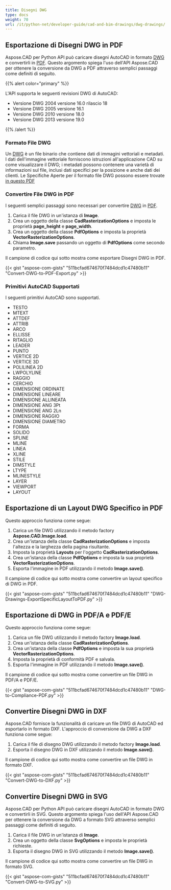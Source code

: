 ```yaml
---
title: Disegni DWG
type: docs
weight: 70
url: /it/python-net/developer-guide/cad-and-bim-drawings/dwg-drawings/
---
```


## **Esportazione di Disegni DWG in PDF**

Aspose.CAD per Python API può caricare disegni AutoCAD in formato [DWG](https://docs.fileformat.com/cad/dwg/) e convertirli in [PDF](https://docs.fileformat.com/pdf/). Questo argomento spiega l'uso dell'API Aspose.CAD per ottenere la conversione da DWG a PDF attraverso semplici passaggi come definiti di seguito.

{{% alert color="primary" %}}

L'API supporta le seguenti revisioni DWG di AutoCAD:

- Versione DWG 2004 versione 16.0 rilascio 18
- Versione DWG 2005 versione 16.1
- Versione DWG 2010 versione 18.0
- Versione DWG 2013 versione 19.0

{{% /alert %}}

### **Formato File DWG**

Un [DWG](https://docs.fileformat.com/cad/dwg/) è un file binario che contiene dati di immagini vettoriali e metadati. I dati dell'immagine vettoriale forniscono istruzioni all'applicazione CAD su come visualizzare il DWG; i metadati possono contenere una varietà di informazioni sul file, inclusi dati specifici per la posizione e anche dati dei clienti. Le Specifiche Aperte per il formato file DWG possono essere trovate [in questo PDF](http://opendesign.com/files/guestdownloads/OpenDesign_Specification_for_.dwg_files.pdf)

### **Convertire File DWG in PDF**

I seguenti semplici passaggi sono necessari per convertire [DWG](https://docs.fileformat.com/cad/dwg/) in [PDF](https://docs.fileformat.com/pdf/).

1. Carica il file DWG in un'istanza di **Image**.
1. Crea un oggetto della classe **CadRasterizationOptions** e imposta le proprietà **page_height** e **page_width**.
1. Crea un oggetto della classe **PdfOptions** e imposta la proprietà **VectorRasterizationOptions**.
1. Chiama **Image.save** passando un oggetto di **PdfOptions** come secondo parametro.

Il campione di codice qui sotto mostra come esportare Disegni DWG in PDF.

{{< gist "aspose-com-gists" "511bcfad674670f7484dcd1c47480b11" "Convert-DWG-to-PDF-Export.py" >}}


### **Primitivi AutoCAD Supportati**

I seguenti primitivi AutoCAD sono supportati.

- TESTO
- MTEXT
- ATTDEF
- ATTRIB
- ARCO
- ELLISSE
- RITAGLIO
- LEADER
- PUNTO
- VERTICE 2D
- VERTICE 3D
- POLILINEA 2D
- LWPOLYLINE
- RAGGIO
- CERCHIO
- DIMENSIONE ORDINATE
- DIMENSIONE LINEARE
- DIMENSIONE ALLINEATA
- DIMENSIONE ANG 3Pt
- DIMENSIONE ANG 2Ln
- DIMENSIONE RAGGIO
- DIMENSIONE DIAMETRO
- FORMA
- SOLIDO
- SPLINE
- MLINE
- LINEA
- XLINE
- STILE
- DIMSTYLE
- LTYPE
- MLINESTYLE
- LAYER
- VIEWPORT
- LAYOUT

## **Esportazione di un Layout DWG Specifico in PDF**

Questo approccio funziona come segue:

1. Carica un file DWG utilizzando il metodo factory **Aspose.CAD.Image.load**.
1. Crea un'istanza della classe **CadRasterizationOptions** e imposta l'altezza e la larghezza della pagina risultante.
1. Imposta la proprietà **Layouts** per l'oggetto **CadRasterizationOptions**.
1. Crea un'istanza della classe **PdfOptions** e imposta la sua proprietà **VectorRasterizationOptions**.
1. Esporta l'immagine in PDF utilizzando il metodo **Image.save()**.

Il campione di codice qui sotto mostra come convertire un layout specifico di DWG in PDF.

{{< gist "aspose-com-gists" "511bcfad674670f7484dcd1c47480b11" "DWG-Drawings-ExportSpecificLayoutToPDF.py" >}}


## **Esportazione di DWG in PDF/A e PDF/E**

Questo approccio funziona come segue:

1. Carica un file DWG utilizzando il metodo factory **Image.load**.
1. Crea un'istanza della classe **CadRasterizationOptions**.
1. Crea un'istanza della classe **PdfOptions** e imposta la sua proprietà **VectorRasterizationOptions**.
1. Imposta la proprietà di conformità PDF e salvala.
1. Esporta l'immagine in PDF utilizzando il metodo **Image.save()**.

Il campione di codice qui sotto mostra come convertire un file DWG in PDF/A e PDF/E.

{{< gist "aspose-com-gists" "511bcfad674670f7484dcd1c47480b11" "DWG-to-Compliance-PDF.py" >}}

## **Convertire Disegni DWG in DXF**

Aspose.CAD fornisce la funzionalità di caricare un file DWG di AutoCAD ed esportarlo in formato DXF. L'approccio di conversione da DWG a DXF funziona come segue:

1. Carica il file di disegno DWG utilizzando il metodo factory **Image.load**.
1. Esporta il disegno DWG in DXF utilizzando il metodo **Image.save()**.

Il campione di codice qui sotto mostra come convertire un file DWG in formato DXF.

{{< gist "aspose-com-gists" "511bcfad674670f7484dcd1c47480b11" "Convert-DWG-to-DXF.py" >}}

## **Convertire Disegni DWG in SVG**

Aspose.CAD per Python API può caricare disegni AutoCAD in formato DWG e convertirli in SVG. Questo argomento spiega l'uso dell'API Aspose.CAD per ottenere la conversione da DWG a formato SVG attraverso semplici passaggi come definiti di seguito.

1. Carica il file DWG in un'istanza di **Image**.
1. Crea un oggetto della classe **SvgOptions** e imposta le proprietà richieste.
1. Esporta il disegno DWG in SVG utilizzando il metodo **Image.save()**.

Il campione di codice qui sotto mostra come convertire un file DWG in formato SVG.

{{< gist "aspose-com-gists" "511bcfad674670f7484dcd1c47480b11" "Convert-DWG-to-SVG.py" >}}
